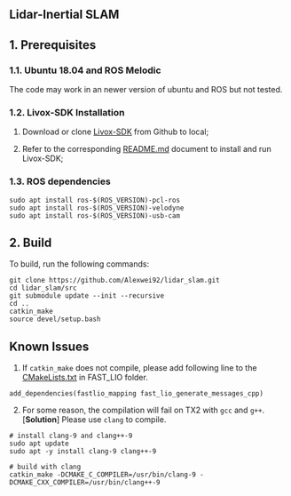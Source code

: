 ## Lidar-Inertial SLAM


## 1. Prerequisites
### 1.1. **Ubuntu 18.04** and **ROS Melodic**
The code may work in an newer version of ubuntu and ROS but not tested.

### 1.2. Livox-SDK Installation

1. Download or clone [Livox-SDK](https://github.com/Livox-SDK/Livox-SDK) from Github to local;

2. Refer to the corresponding [README.md](https://github.com/Livox-SDK/Livox-SDK/blob/master/README.md) document to install and run Livox-SDK;

### 1.3. ROS dependencies
```
sudo apt install ros-$(ROS_VERSION)-pcl-ros 
sudo apt install ros-$(ROS_VERSION)-velodyne
sudo apt install ros-$(ROS_VERSION)-usb-cam
```

## 2. Build
To build, run the following commands:
```
git clone https://github.com/Alexwei92/lidar_slam.git
cd lidar_slam/src
git submodule update --init --recursive
cd ..
catkin_make
source devel/setup.bash
```

## Known Issues

1. If `catkin_make` does not compile, please add following line to the [CMakeLists.txt](src/FAST_LIO/CMakeLists.txt) in FAST_LIO folder.
```
add_dependencies(fastlio_mapping fast_lio_generate_messages_cpp)
```

2. For some reason, the compilation will fail on TX2 with `gcc` and `g++`. [**Solution**] Please use `clang` to compile.
```
# install clang-9 and clang++-9
sudo apt update
sudo apt -y install clang-9 clang++-9

# build with clang
catkin_make -DCMAKE_C_COMPILER=/usr/bin/clang-9 -DCMAKE_CXX_COMPILER=/usr/bin/clang++-9
```
